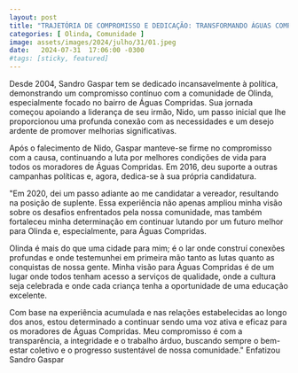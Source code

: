 ```yaml
---
layout: post
title: "TRAJETÓRIA DE COMPROMISSO E DEDICAÇÃO: TRANSFORMANDO ÁGUAS COMPRIDAS"
categories: [ Olinda, Comunidade ]
image: assets/images/2024/julho/31/01.jpeg
date:   2024-07-31  17:06:00 -0300
#tags: [sticky, featured]
---
```

Desde 2004, Sandro Gaspar tem se dedicado incansavelmente à política, demonstrando um compromisso contínuo com a comunidade de Olinda, especialmente focado no bairro de Águas Compridas. Sua jornada começou apoiando a liderança de seu irmão, Nido, um passo inicial que lhe proporcionou uma profunda conexão com as necessidades e um desejo ardente de promover melhorias significativas.

Após o falecimento de Nido, Gaspar manteve-se firme no compromisso com a causa, continuando a luta por melhores condições de vida para todos os moradores de Águas Compridas. Em 2016, deu suporte a outras campanhas políticas e, agora, dedica-se à sua própria candidatura.

"Em 2020, dei um passo adiante ao me candidatar a vereador, resultando na posição de suplente. Essa experiência não apenas ampliou minha visão sobre os desafios enfrentados pela nossa comunidade, mas também fortaleceu minha determinação em continuar lutando por um futuro melhor para Olinda e, especialmente, para Águas Compridas.

Olinda é mais do que uma cidade para mim; é o lar onde construí conexões profundas e onde testemunhei em primeira mão tanto as lutas quanto as conquistas de nossa gente. Minha visão para Águas Compridas é de um lugar onde todos tenham acesso a serviços de qualidade, onde a cultura seja celebrada e onde cada criança tenha a oportunidade de uma educação excelente.

Com base na experiência acumulada e nas relações estabelecidas ao longo dos anos, estou determinado a continuar sendo uma voz ativa e eficaz para os moradores de Águas Compridas. Meu compromisso é com a transparência, a integridade e o trabalho árduo, buscando sempre o bem-estar coletivo e o progresso sustentável de nossa comunidade." Enfatizou Sandro Gaspar